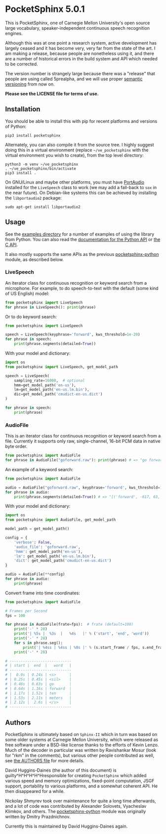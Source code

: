 PocketSphinx 5.0.1
==================

This is PocketSphinx, one of Carnegie Mellon University's open source large
vocabulary, speaker-independent continuous speech recognition engines.

Although this was at one point a research system, active development
has largely ceased and it has become very, very far from the state of
the art.  I am making a release, because people are nonetheless using
it, and there are a number of historical errors in the build system
and API which needed to be corrected.

The version number is strangely large because there was a "release"
that people are using called 5prealpha, and we will use proper
[semantic versioning](https://semver.org/) from now on.

**Please see the LICENSE file for terms of use.**

Installation
------------

You should be able to install this with pip for recent platforms and
versions of Python:

    pip3 install pocketsphinx

Alternately, you can also compile it from the source tree.  I highly
suggest doing this in a virtual environment (replace
`~/ve_pocketsphinx` with the virtual environment you wish to create),
from the top level directory:

    python3 -m venv ~/ve_pocketsphinx
    . ~/ve_pocketsphinx/bin/activate
    pip3 install .

On GNU/Linux and maybe other platforms, you must have
[PortAudio](http://www.portaudio.com/) installed for the `LiveSpeech`
class to work (we may add a fall-back to `sox` in the near future).
On Debian-like systems this can be achieved by installing the
`libportaudio2` package:

    sudo apt-get install libportaudio2

Usage
-----

See the [examples directory](../examples/) for a number of examples of
using the library from Python.  You can also read the [documentation
for the Python API](https://pocketsphinx.readthedocs.io) or [the C
API](https://cmusphinx.github.io/doc/pocketsphinx/).

It also mostly supports the same APIs as the previous
[pocketsphinx-python](https://github.com/bambocher/pocketsphinx-python)
module, as described below.

### LiveSpeech

An iterator class for continuous recognition or keyword search from a
microphone.  For example, to do speech-to-text with the default (some
kind of US English) model:

```python
from pocketsphinx import LiveSpeech
for phrase in LiveSpeech(): print(phrase)
```

Or to do keyword search:

```python
from pocketsphinx import LiveSpeech

speech = LiveSpeech(keyphrase='forward', kws_threshold=1e-20)
for phrase in speech:
    print(phrase.segments(detailed=True))
```

With your model and dictionary:

```python
import os
from pocketsphinx import LiveSpeech, get_model_path

speech = LiveSpeech(
    sampling_rate=16000,  # optional
    hmm=get_model_path('en-us'),
    lm=get_model_path('en-us.lm.bin'),
    dic=get_model_path('cmudict-en-us.dict')
)

for phrase in speech:
    print(phrase)
```

### AudioFile

This is an iterator class for continuous recognition or keyword search
from a file.  Currently it supports only raw, single-channel, 16-bit
PCM data in native byte order.

```python
from pocketsphinx import AudioFile
for phrase in AudioFile("goforward.raw"): print(phrase) # => "go forward ten meters"
```

An example of a keyword search:

```python
from pocketsphinx import AudioFile

audio = AudioFile("goforward.raw", keyphrase='forward', kws_threshold=1e-20)
for phrase in audio:
    print(phrase.segments(detailed=True)) # => "[('forward', -617, 63, 121)]"
```

With your model and dictionary:

```python
import os
from pocketsphinx import AudioFile, get_model_path

model_path = get_model_path()

config = {
    'verbose': False,
    'audio_file': 'goforward.raw',
    'hmm': get_model_path('en-us'),
    'lm': get_model_path('en-us.lm.bin'),
    'dict': get_model_path('cmudict-en-us.dict')
}

audio = AudioFile(**config)
for phrase in audio:
    print(phrase)
```

Convert frame into time coordinates:

```python
from pocketsphinx import AudioFile

# Frames per Second
fps = 100

for phrase in AudioFile(frate=fps):  # frate (default=100)
    print('-' * 28)
    print('| %5s |  %3s  |   %4s   |' % ('start', 'end', 'word'))
    print('-' * 28)
    for s in phrase.seg():
        print('| %4ss | %4ss | %8s |' % (s.start_frame / fps, s.end_frame / fps, s.word))
    print('-' * 28)

# ----------------------------
# | start |  end  |   word   |
# ----------------------------
# |  0.0s | 0.24s | <s>      |
# | 0.25s | 0.45s | <sil>    |
# | 0.46s | 0.63s | go       |
# | 0.64s | 1.16s | forward  |
# | 1.17s | 1.52s | ten      |
# | 1.53s | 2.11s | meters   |
# | 2.12s |  2.6s | </s>     |
# ----------------------------
```

Authors
-------

PocketSphinx is ultimately based on `Sphinx-II` which in turn was
based on some older systems at Carnegie Mellon University, which were
released as free software under a BSD-like license thanks to the
efforts of Kevin Lenzo.  Much of the decoder in particular was written
by Ravishankar Mosur (look for "rkm" in the comments), but various
other people contributed as well, see [the AUTHORS file](./AUTHORS)
for more details.

David Huggins-Daines (the author of this document) is
guilty^H^H^H^H^Hresponsible for creating `PocketSphinx` which added
various speed and memory optimizations, fixed-point computation, JSGF
support, portability to various platforms, and a somewhat coherent
API.  He then disappeared for a while.

Nickolay Shmyrev took over maintenance for quite a long time
afterwards, and a lot of code was contributed by Alexander Solovets,
Vyacheslav Klimkov, and others.  The
[pocketsphinx-python](https://github.com/bambocher/pocketsphinx-python)
module was originally written by Dmitry Prazdnichnov.

Currently this is maintained by David Huggins-Daines again.

